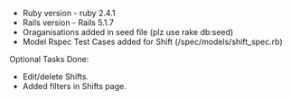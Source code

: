 * Ruby version - ruby 2.4.1
* Rails version - Rails 5.1.7
* Oraganisations added in seed file (plz use rake db:seed)
* Model Rspec Test Cases added for Shift (/spec/models/shift_spec.rb)

Optional Tasks Done:

* Edit/delete Shifts.
* Added filters in Shifts page. 
